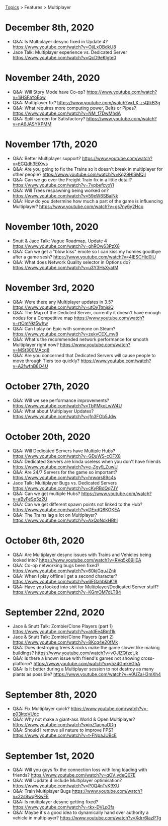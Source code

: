 [Topics](../../topics.md) > Features > Multiplayer

# December 8th, 2020
* Q&A: Is Multiplayer desync fixed in Update 4? https://www.youtube.com/watch?v=OjiLxOBdkU8
* Jace Talk: Multiplayer experience vs. Dedicated Server https://www.youtube.com/watch?v=QcD9eKlgte0

# November 24th, 2020
* Q&A: Will Story Mode have Co-op? https://www.youtube.com/watch?v=1iHSFaYoEow
* Q&A: Multiplayer fix? https://www.youtube.com/watch?v=LX-zsQIkB3g
* Q&A: What requires more computing power, Belts or Pipes? https://www.youtube.com/watch?v=NM_f7DwMhdA
* Q&A: Split-screen for Satisfactory? https://www.youtube.com/watch?v=nA6JASYXPMM

# November 17th, 2020
* Q&A: Better Multiplayer support? https://www.youtube.com/watch?v=ECQdh3EiXws
* Q&A: Are you going to fix the Trains so it doesn't break in multiplayer for other people? https://www.youtube.com/watch?v=Kg29HlSMQjI
* Q&A: Can we go over the Freight Train fix in a little detail? https://www.youtube.com/watch?v=7vpbefcvoYI
* Q&A: Will Trees respawning being worked on? https://www.youtube.com/watch?v=59eW6SBaiNk
* Q&A: How do you determine how much a part of the game is influencing Multiplayer? https://www.youtube.com/watch?v=gs7ny6y2Hco

# November 10th, 2020
* Snutt & Jace Talk: Vague Roadmap, Update 4 https://www.youtube.com/watch?v=ghROw63PzX8
* Q&A: Can we get a "blow kiss" emote so I can kiss my homies goodbye after a game sesh? https://www.youtube.com/watch?v=4lESCHId0iU
* Q&A: What does Network Quality selector in Options do? https://www.youtube.com/watch?v=u3Y3HsXyatM

# November 3rd, 2020
* Q&A: Were there any Multiplayer updates in 3.5? https://www.youtube.com/watch?v=utOyTtmjsjQ
* Q&A: The Map of the Dedicted Server, currently it doesn't have enough nodes for a Competitive map https://www.youtube.com/watch?v=rtOmNkt5whw
* Q&A: Can I play on Epic with someone on Steam? https://www.youtube.com/watch?v=zekvCEX_mv8
* Q&A: What's the recommended network performance for smooth Multiplayer right now? https://www.youtube.com/watch?v=MSt300MAcq8
* Q&A: Are you concerned that Dedicated Servers will cause people to move through Tiers too quickly? https://www.youtube.com/watch?v=A2fwfnB8O4U

# October 27th, 2020
* Q&A: Will we see performance improvements? https://www.youtube.com/watch?v=TbPMkoLwW4U
* Q&A: What about Multiplayer Updates? https://www.youtube.com/watch?v=jfn3FOb5Jdw

# October 20th, 2020
* Q&A: Will Dedicated Servers have Multiple Hubs? https://www.youtube.com/watch?v=GDuWS-cOFX8
* Q&A: Dedicated Servers are kinda useless when you don't have friends https://www.youtube.com/watch?v=e-Zgy9_ZuwU
* Q&A: Are 24/7 Servers for the game so important? https://www.youtube.com/watch?v=hrwqrs89c4s
* Jace Talk: Multiplayer Bugs vs. Dedicated Servers https://www.youtube.com/watch?v=cKyRBdQq7JY
* Q&A: Can we get multiple Hubs? https://www.youtube.com/watch?v=aByFeSq5z2U
* Q&A: Can we get different spawn points not linked to the Hub? https://www.youtube.com/watch?v=DExdQ8KOKEA
* Q&A: The Trains lag a lot on Multiplayer? https://www.youtube.com/watch?v=AxQoNckHBhI

# October 6th, 2020
* Q&A: Are Multiplayer desync issues with Trains and Vehicles being looked into? https://www.youtube.com/watch?v=RVq5k89jlEA
* Q&A: Co-op networking bugs been fixed? https://www.youtube.com/watch?v=60kjGquJZnk
* Q&A: When I play offline I get a second character? https://www.youtube.com/watch?v=6EGahbkbK18
* Q&A: Have you looked into shit for Multiplayer/Dedicated Server stuff? https://www.youtube.com/watch?v=KGmOM7dLT84

# September 22nd, 2020
* Jace & Snutt Talk: Zombie/Clone Players (part 1) https://www.youtube.com/watch?v=atdEe4Bm11k
* Jace & Snutt Talk: Zombie/Clone Players (part 2) https://www.youtube.com/watch?v=8Kcg4e20fMk
* Q&A: Does destroying trees & rocks make the game slower like making buildings? https://www.youtube.com/watch?v=vOJIZQfzcUk
* Q&A: Is there a known issue with friend's games not showing cross-platform? https://www.youtube.com/watch?v=y5z4GmkeGhA
* Q&A: Is it better during a Multiplayer session to not destroy as many plants as possible? https://www.youtube.com/watch?v=v0UZaH3mXh4

# September 8th, 2020
* Q&A: Fix Multiplayer quick? https://www.youtube.com/watch?v=-p03ktqVUdc
* Q&A: Why not make a giant-ass World & Open Multiplayer? https://www.youtube.com/watch?v=ipZ1acgaODg
* Q&A: Should I remove all nature to improve FPS? https://www.youtube.com/watch?v=t-FNpaJUBcE

# September 1st, 2020
* Q&A: Will you guys fix the connection loss with long loading with friends? https://www.youtube.com/watch?v=qOV_ydeQ07E
* Q&A: Will Update 4 include Multiplayer optimisation? https://www.youtube.com/watch?v=P0Q4nTvK9XU
* Q&A: Train Multiplayer Bugs https://www.youtube.com/watch?v=2zs8wqPKwFE
* Q&A: Is multiplayer desync getting fixed? https://www.youtube.com/watch?v=tkx-DVLp3fs
* Q&A: Maybe it's a good idea to dynamically hand over authority a vehicle in multiplayer? https://www.youtube.com/watch?v=Xdrr6IazPTg
